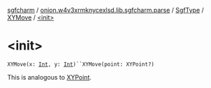 [sgfcharm](../../../index.md) / [onion.w4v3xrmknycexlsd.lib.sgfcharm.parse](../../index.md) / [SgfType](../index.md) / [XYMove](index.md) / [&lt;init&gt;](./-init-.md)

# &lt;init&gt;

`XYMove(x: `[`Int`](https://kotlinlang.org/api/latest/jvm/stdlib/kotlin/-int/index.html)`, y: `[`Int`](https://kotlinlang.org/api/latest/jvm/stdlib/kotlin/-int/index.html)`)``XYMove(point: XYPoint?)`

This is analogous to [XYPoint](../-x-y-point/index.md).

